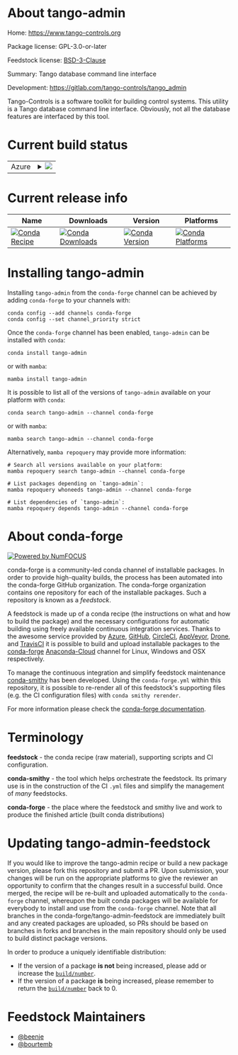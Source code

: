 About tango-admin
=================

Home: https://www.tango-controls.org

Package license: GPL-3.0-or-later

Feedstock license: [BSD-3-Clause](https://github.com/conda-forge/tango-admin-feedstock/blob/main/LICENSE.txt)

Summary: Tango database command line interface

Development: https://gitlab.com/tango-controls/tango_admin

Tango-Controls is a software toolkit for building control systems.
This utility is a Tango database command line interface.
Obviously, not all the database features are interfaced by this tool.


Current build status
====================


<table>
    
  <tr>
    <td>Azure</td>
    <td>
      <details>
        <summary>
          <a href="https://dev.azure.com/conda-forge/feedstock-builds/_build/latest?definitionId=11613&branchName=main">
            <img src="https://dev.azure.com/conda-forge/feedstock-builds/_apis/build/status/tango-admin-feedstock?branchName=main">
          </a>
        </summary>
        <table>
          <thead><tr><th>Variant</th><th>Status</th></tr></thead>
          <tbody><tr>
              <td>linux_64</td>
              <td>
                <a href="https://dev.azure.com/conda-forge/feedstock-builds/_build/latest?definitionId=11613&branchName=main">
                  <img src="https://dev.azure.com/conda-forge/feedstock-builds/_apis/build/status/tango-admin-feedstock?branchName=main&jobName=linux&configuration=linux_64_" alt="variant">
                </a>
              </td>
            </tr><tr>
              <td>osx_64</td>
              <td>
                <a href="https://dev.azure.com/conda-forge/feedstock-builds/_build/latest?definitionId=11613&branchName=main">
                  <img src="https://dev.azure.com/conda-forge/feedstock-builds/_apis/build/status/tango-admin-feedstock?branchName=main&jobName=osx&configuration=osx_64_" alt="variant">
                </a>
              </td>
            </tr>
          </tbody>
        </table>
      </details>
    </td>
  </tr>
</table>

Current release info
====================

| Name | Downloads | Version | Platforms |
| --- | --- | --- | --- |
| [![Conda Recipe](https://img.shields.io/badge/recipe-tango--admin-green.svg)](https://anaconda.org/conda-forge/tango-admin) | [![Conda Downloads](https://img.shields.io/conda/dn/conda-forge/tango-admin.svg)](https://anaconda.org/conda-forge/tango-admin) | [![Conda Version](https://img.shields.io/conda/vn/conda-forge/tango-admin.svg)](https://anaconda.org/conda-forge/tango-admin) | [![Conda Platforms](https://img.shields.io/conda/pn/conda-forge/tango-admin.svg)](https://anaconda.org/conda-forge/tango-admin) |

Installing tango-admin
======================

Installing `tango-admin` from the `conda-forge` channel can be achieved by adding `conda-forge` to your channels with:

```
conda config --add channels conda-forge
conda config --set channel_priority strict
```

Once the `conda-forge` channel has been enabled, `tango-admin` can be installed with `conda`:

```
conda install tango-admin
```

or with `mamba`:

```
mamba install tango-admin
```

It is possible to list all of the versions of `tango-admin` available on your platform with `conda`:

```
conda search tango-admin --channel conda-forge
```

or with `mamba`:

```
mamba search tango-admin --channel conda-forge
```

Alternatively, `mamba repoquery` may provide more information:

```
# Search all versions available on your platform:
mamba repoquery search tango-admin --channel conda-forge

# List packages depending on `tango-admin`:
mamba repoquery whoneeds tango-admin --channel conda-forge

# List dependencies of `tango-admin`:
mamba repoquery depends tango-admin --channel conda-forge
```


About conda-forge
=================

[![Powered by
NumFOCUS](https://img.shields.io/badge/powered%20by-NumFOCUS-orange.svg?style=flat&colorA=E1523D&colorB=007D8A)](https://numfocus.org)

conda-forge is a community-led conda channel of installable packages.
In order to provide high-quality builds, the process has been automated into the
conda-forge GitHub organization. The conda-forge organization contains one repository
for each of the installable packages. Such a repository is known as a *feedstock*.

A feedstock is made up of a conda recipe (the instructions on what and how to build
the package) and the necessary configurations for automatic building using freely
available continuous integration services. Thanks to the awesome service provided by
[Azure](https://azure.microsoft.com/en-us/services/devops/), [GitHub](https://github.com/),
[CircleCI](https://circleci.com/), [AppVeyor](https://www.appveyor.com/),
[Drone](https://cloud.drone.io/welcome), and [TravisCI](https://travis-ci.com/)
it is possible to build and upload installable packages to the
[conda-forge](https://anaconda.org/conda-forge) [Anaconda-Cloud](https://anaconda.org/)
channel for Linux, Windows and OSX respectively.

To manage the continuous integration and simplify feedstock maintenance
[conda-smithy](https://github.com/conda-forge/conda-smithy) has been developed.
Using the ``conda-forge.yml`` within this repository, it is possible to re-render all of
this feedstock's supporting files (e.g. the CI configuration files) with ``conda smithy rerender``.

For more information please check the [conda-forge documentation](https://conda-forge.org/docs/).

Terminology
===========

**feedstock** - the conda recipe (raw material), supporting scripts and CI configuration.

**conda-smithy** - the tool which helps orchestrate the feedstock.
                   Its primary use is in the construction of the CI ``.yml`` files
                   and simplify the management of *many* feedstocks.

**conda-forge** - the place where the feedstock and smithy live and work to
                  produce the finished article (built conda distributions)


Updating tango-admin-feedstock
==============================

If you would like to improve the tango-admin recipe or build a new
package version, please fork this repository and submit a PR. Upon submission,
your changes will be run on the appropriate platforms to give the reviewer an
opportunity to confirm that the changes result in a successful build. Once
merged, the recipe will be re-built and uploaded automatically to the
`conda-forge` channel, whereupon the built conda packages will be available for
everybody to install and use from the `conda-forge` channel.
Note that all branches in the conda-forge/tango-admin-feedstock are
immediately built and any created packages are uploaded, so PRs should be based
on branches in forks and branches in the main repository should only be used to
build distinct package versions.

In order to produce a uniquely identifiable distribution:
 * If the version of a package **is not** being increased, please add or increase
   the [``build/number``](https://docs.conda.io/projects/conda-build/en/latest/resources/define-metadata.html#build-number-and-string).
 * If the version of a package **is** being increased, please remember to return
   the [``build/number``](https://docs.conda.io/projects/conda-build/en/latest/resources/define-metadata.html#build-number-and-string)
   back to 0.

Feedstock Maintainers
=====================

* [@beenje](https://github.com/beenje/)
* [@bourtemb](https://github.com/bourtemb/)

